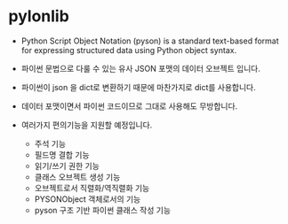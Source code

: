 # pylonlib
- Python Script Object Notation (pyson) is a standard text-based format for expressing structured data using Python object syntax.
  
- 파이썬 문법으로 다룰 수 있는 유사 JSON 포맷의 데이터 오브젝트 입니다.
- 파이썬이 json 을 dict로 변환하기 때문에 마찬가지로 dict를 사용합니다.
- 데이터 포맷이면서 파이썬 코드이므로 그대로 사용해도 무방합니다.

- 여러가지 편의기능을 지원할 예정입니다.
  - 주석 기능
  - 필드명 결합 기능
  - 읽기/쓰기 권한 기능
  - 클래스 오브젝트 생성 기능
  - 오브젝트로서 직렬화/역직렬화 기능
  - PYSONObject 객체로서의 기능
  - pyson 구조 기반 파이썬 클래스 작성 기능